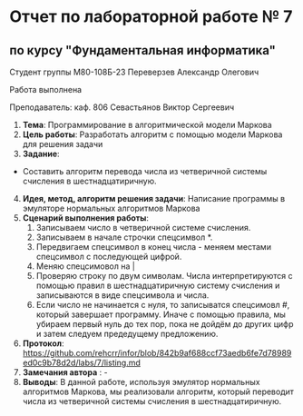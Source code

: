 # Отчет по лабораторной работе № 7
## по курсу "Фундаментальная информатика"

Студент группы М80-108Б-23 Переверзев Александр Олегович

Работа выполнена 

Преподаватель: каф. 806 Севастьянов Виктор Сергеевич

1. **Тема**: Программирование в алгоритмической модели Маркова
2. **Цель работы**: Разработать алгоритм с помощью модели Маркова для решения задачи
3. **Задание**:
- Составить алгоритм перевода числа из четверичной системы счисления в шестнадцатиричную.
4. **Идея, метод, алгоритм решения задачи**: Написание программы в эмуляторе нормальных алгоритмов Маркова
5. **Сценарий выполнения работы**:
   1. Записываем число в четверичной системе счисления.
   2. Записываем в начале строчки спецсимвол *.
   3. Передвигаем спецсимвол в конец числа - меняем местами спецсимвол с последующей цифрой.
   4. Меняю спецсимовол на |
   5. Проверяю строку по двум символам. Числа интерпретируются с помощью правил в шестнадцатиричную систему    счисления и записываются в виде спецсимвола и числа.
   6. Если число не начинается с нуля, то записыватся спецсимовл #, который завершает программу. Иначе с помощью правила, мы убираем первый нуль до тех пор, пока не дойдём до других цифр и затем следуем предедущему предложению.
6. **Протокол**: https://github.com/rehcrr/infor/blob/842b9af688ccf73aedb6fe7d78989ed0c9b78d2d/labs/7/listing.md
7. **Замечания автора** : -
8. **Выводы**: В данной работе, используя эмулятор нормальных алгоритмов Маркова, мы реализовали алгоритм, который переводит числа из четверичной системы счисления в шестнадцатиричную. 
